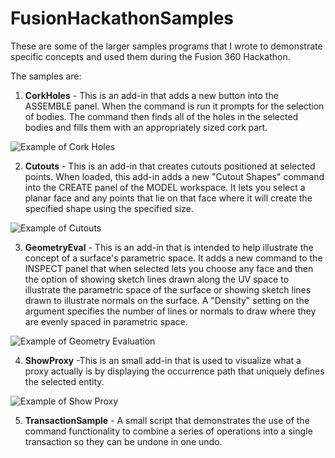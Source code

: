 # FusionHackathonSamples
These are some of the larger samples programs that I wrote to demonstrate specific concepts and used them during the Fusion 360 Hackathon.

The samples are:

1. __CorkHoles__ - This is an add-in that adds a new button into the ASSEMBLE panel.  When the command is run it prompts for the selection of bodies.  The command then finds all of the holes in the selected bodies and fills them with an appropriately sized cork part.

![Example of Cork Holes](https://github.com/brianekins/FusionHackathonSamples/blob/master/CorkHoles.png)

2. __Cutouts__ - This is an add-in that creates cutouts positioned at selected points.  When loaded, this add-in adds a new "Cutout Shapes" command into the CREATE panel of the MODEL workspace.  It lets you select a planar face and any points that lie on that face where it will create the specified shape using the specified size.

![Example of Cutouts](https://github.com/brianekins/FusionHackathonSamples/blob/master/CutOuts.png)

3. __GeometryEval__ - This is an add-in that is intended to help illustrate the concept of a surface's parametric space.  It adds a new command to the INSPECT panel that when selected lets you choose any face and then the option of showing sketch lines drawn along the UV space to illustrate the parametric space of the surface or showing sketch lines drawn to illustrate normals on the surface.  A "Density" setting on the argument specifies the number of lines or normals to draw where they are evenly spaced in parametric space.

![Example of Geometry Evaluation](https://github.com/brianekins/FusionHackathonSamples/blob/master/GeometryEval.png)

4. __ShowProxy__ -This is an small add-in that is used to visualize what a proxy actually is by displaying the occurrence path that uniquely defines the selected entity.

![Example of Show Proxy](https://github.com/brianekins/FusionHackathonSamples/blob/master/ShowProxy.png)

5. __TransactionSample__ - A small script that demonstrates the use of the command functionality to combine a series of operations into a single transaction so they can be undone in one undo.




